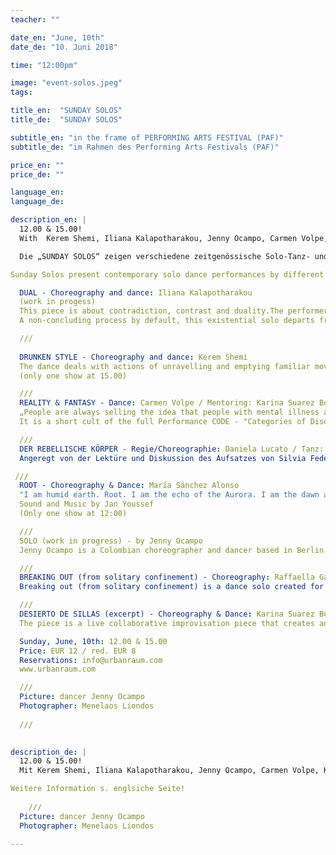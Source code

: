 ```yaml
---
teacher: ""

date_en: "June, 10th"
date_de: "10. Juni 2018"

time: "12:00pm"

image: "event-solos.jpeg"
tags:

title_en:  "SUNDAY SOLOS"
title_de:  "SUNDAY SOLOS"

subtitle_en: "in the frame of PERFORMING ARTS FESTIVAL (PAF)"
subtitle_de: "im Rahmen des Performing Arts Festivals (PAF)"

price_en: ""
price_de: ""

language_en:
language_de:

description_en: |
  12.00 & 15.00!  
  With  Kerem Shemi, Iliana Kalapotharakou, Jenny Ocampo, Carmen Volpe, Karina Suárez Bosche, Roberta Ricci/Daniela Lucato, Maria Sanchez Alonso, Laura Giuntoli/Raffaella Galdi!   

  Die „SUNDAY SOLOS“ zeigen verschiedene zeitgenössische Solo-Tanz- und Performance-Arbeiten von in Berlin lebenden Tänzer*innen und Choreograf*innen. In dichter Abfolge lässt das Showcase ein Kaleidoskop ganz unterschiedlicher ästhetischer Handschriften entstehen.

Sunday Solos present contemporary solo dance performances by different dancers and choreographers living in Berlin who have collaborated with Urbanraum in different ways before. The show will take place during the day.

  DUAL - Choreography and dance: Iliana Kalapotharakou  
  (work in progess)  
  This piece is about contradiction, contrast and duality.The performer comes in conflict with herself, contradicts herself, finally finds herself through losing herself. Dealing with the topic of duality as the nature of all things, the work interrogates how the complementarity of opossites is substantial to our being.  
  A non-concluding process by default, this existential solo departs from Marx's dialectics and Nietzsche's unity of opposites, and is presented as a continuous effort to face the dual nature of things.  

  ///  
  
  DRUNKEN STYLE - Choreography and dance: Kerem Shemi  
  The dance deals with actions of unravelling and emptying familiar movement patterns in a situation of placing them out of their context. Coming from a background of both martial arts and dance, it interests me what happens when a movement discipline with clear physical principles, emerges out of its original framework. Exercises and techniques drawn from the martial arts, such as “hardening the body”, sending force, rooting, step work, are examined detached from the martial context, and sending the dancer on a journey of empting their inherent content and revealing new possibly expressions and meanings, which are folded within.  
  (only one show at 15.00)

  ///  
  REALITY & FANTASY - Dance: Carmen Volpe / Mentoring: Karina Suarez Bosche  
  „People are always selling the idea that people with mental illness are suffering. I think madness can be an escape. If things are not so good, you maybe want to imagine something better.“ John Forbes Nash  
  It is a short cult of the full Performance CODE - "Categories of Disorders"  

  ///  
  DER REBELLISCHE KÖRPER - Regie/Choreographie: Daniela Lucato / Tanz: Roberta Ricci  
  Angeregt von der Lektüre und Diskussion des Aufsatzes von Silvia Federici, Der große Caliban: der Kampf gegen den rebellisch Körper, und basierend auf Sara Fortunas Skript, setzt das zweite Kapitel der oben erwähnten Trilogie eine choreographische Interpretation der Kontrolle und Unterwerfung des Körpers in Mittelpunkt. In diesem Rahmen gilt der Lernprozess des menschlichen Körpers innerhalb der Montagekette als zentrales Moment gilt: Was passiert mit dem Körper, wenn er Objekt einer Rationalisierung wird, die ihn in ein Stück einer Maschine verwandelt?  

 ///  
  ROOT - Choreography & Dance: María Sánchez Alonso  
  "I am humid earth. Root. I am the echo of the Aurora. I am the dawn and the sunset. I am wood. Steel on my teeth. I'm the horizon. The fate. A flame, that lights in the wheat. The foliage of the forest." Natural phenomena unfolding, through poetic expression, from the body into space. The dancer shakes out an inner landscape of missing, the scream of her own root, letting it rip out to sweetly touch, ground.  
  Sound and Music by Jan Youssef  
  (Only one show at 12:00)  

  ///  
  SOLO (work in progress) - by Jenny Ocampo  
  Jenny Ocampo is a Colombian choreographer and dancer based in Berlin. She studied dance at the Folkwang University of Arts in Essen. Currently, she finishes her M.A in Dance studies at the FU Berlin. In her recent choreographic project, Expanded being, the bodies act as vulnerable filter in human relationship with otherness. Her method intertwines perception of inner and outer worlds into dance.  

  ///  
  BREAKING OUT (from solitary confinement) - Choreography: Raffaella Galdi / Dance: Laura Giuntoli  
  Breaking out (from solitary confinement) is a dance solo created for Laura Giuntoli. It has been initiated by Raffaella Galdi inspired by two fundamental sources: the dancer Laura Giuntoli and the music “Last days in the desert”. The solo projects to the outside Laura inner dialogue and the exploration of her inner universe. A magnificent journey into the inner world and the revelation that in the end we are all alone with ourselves.  

  ///  
  DESIERTO DE SILLAS (excerpt) - Choreography & Dance: Karina Suarez Bosche  
  The piece is a live collaborative improvisation piece that creates an immersive aesthetic experience. It is an interdisciplinary work. From immensity, from the desert or the empty, a character irrupts. She walks and sees. Warm lights in the hands of “an other” constructs her. The sound of a sandstorm. She coexists amongst imagery, throughout the chairs and people set around her. The confrontation between individuals and their own demons, their ancestors, and identities.  

  Sunday, June, 10th: 12.00 & 15.00  
  Price: EUR 12 / red. EUR 8  
  Reservations: info@urbanraum.com  
  www.urbanraum.com  

  ///  
  Picture: dancer Jenny Ocampo  
  Photographer: Menelaos Liondos
  
  ///  

  
description_de: |
  12.00 & 15.00!  
  Mit Kerem Shemi, Iliana Kalapotharakou, Jenny Ocampo, Carmen Volpe, Karina Suárez Bosche, Daniela Lucato, Maria Sanchez Alonso, Laura Giuntoli/Raffaella Galdi!  

Weitere Information s. englsiche Seite!
  
    ///  
  Picture: dancer Jenny Ocampo  
  Photographer: Menelaos Liondos
  
---
```



